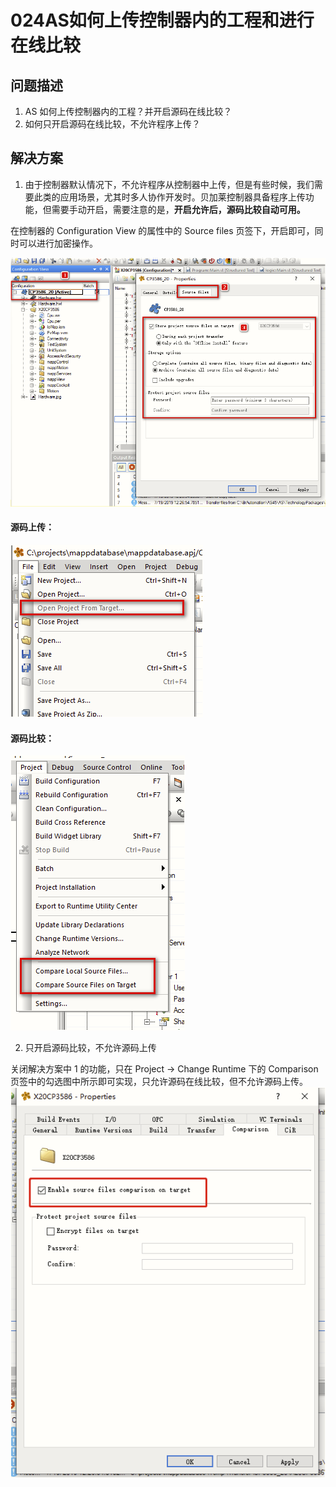 # 024AS如何上传控制器内的工程和进行在线比较
## 问题描述

1. AS 如何上传控制器内的工程？并开启源码在线比较？
2. 如何只开启源码在线比较，不允许程序上传？

## 解决方案

1. 由于控制器默认情况下，不允许程序从控制器中上传，但是有些时候，我们需要此类的应用场景，尤其时多人协作开发时。贝加莱控制器具备程序上传功能，但需要手动开启，需要注意的是，**开启允许后，源码比较自动可用。**

在控制器的 Configuration View 的属性中的 Source files 页签下，开启即可，同时可以进行加密操作。

![Img](FILES/024AS如何上传控制器内的工程和进行在线比较.md/img-20220605194824.png)

#### 源码上传：

![Img](FILES/024AS如何上传控制器内的工程和进行在线比较.md/img-20220605194837.png)

#### 源码比较：

![Img](FILES/024AS如何上传控制器内的工程和进行在线比较.md/img-20220605194847.png)


2. 只开启源码比较，不允许源码上传

关闭解决方案中 1 的功能，只在 Project -> Change Runtime 下的 Comparison 页签中的勾选图中所示即可实现，只允许源码在线比较，但不允许源码上传。
![Img](FILES/024AS如何上传控制器内的工程和进行在线比较.md/img-20220605194901.png)
